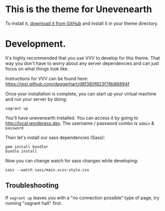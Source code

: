 # This is the theme for Unevenearth

To install it, [download it from GitHub](https://github.com/simonv3/unevenearth/archive/master.zip) and install it in your theme directory.

# Development.

It's highly recommended that you use VVV to develop for this theme. That way you don't have to worry about any server dependencies and can just focus on what things look like.

Instructions for VVV can be found here: https://gist.github.com/daggerhart/d8f380f823f76b86894f

Once your installation is complete, you can start up your virtual machine and run your server by doing:

```
vagrant up
```

You'll have unevenearth installed. You can access it by going to http://local.wordpress.dev. The username / password combo is `admin` & `password`

Then let's install our sass dependencies (Sass):

```
gem install bundler
bundle install
```

Now you can change watch for sass changes while developing:

```
sass --watch sass/main.scss:style.css
```

## Troubleshooting

If `vagrant up` leaves you with a "no connection possible" type of page, try running "vagrant halt" first.


